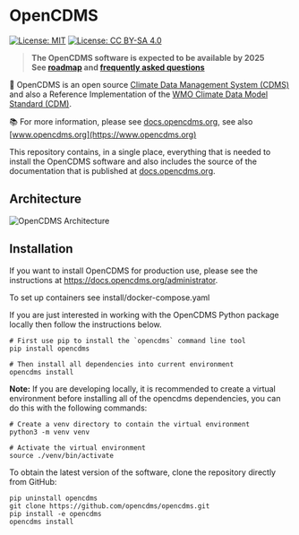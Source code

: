 # OpenCDMS

[![License: MIT](https://img.shields.io/badge/License-MIT-yellow.svg)](https://opensource.org/licenses/MIT) [![License: CC BY-SA 4.0](https://img.shields.io/badge/License-CC%20BY--SA%204.0-lightgrey.svg)](https://creativecommons.org/licenses/by-sa/4.0/)

> **The OpenCDMS software is expected to be available by 2025**\
> **See [roadmap](https://www.opencdms.org/approach/roadmap) and [frequently asked questions](https://www.opencdms.org/about/faq/)**

📌 OpenCDMS is an open source [Climate Data Management System (CDMS)](https://library.wmo.int/index.php?lvl=notice_display&id=16300) and also a Reference Implementation of the [WMO Climate Data Model Standard (CDM)](https://github.com/wmo-im/tt-cdm).

📚 For more information, please see [docs.opencdms.org](https://docs.opencdms.org), see also [www.opencdms.org](https://www.opencdms.org)

This repository contains, in a single place, everything that is needed to install the OpenCDMS software and also includes the source of the documentation that is published at [docs.opencdms.org](https://docs.opencdms.org).


## Architecture

![OpenCDMS Architecture](http://cdn-0.plantuml.com/plantuml/png/XP5HJy8m58NVzojkzWGFumVuG1282YfEXyQ4yN3fhh2mtYvjbqYC_zrcnfGk8CkIPUqztpaz7HcBsZQoYW1GMANXrP1sF-xzq2W9ugUQU39zp6BuQfS1QXHxtBejtfRy2KAnnP99kua8saUWBY3EUN4xMxpd70VBoW558Ks2TPrpxwsXUTR_7VaE-TZOtN_uUpg8Ik4-vnDodpn0d8jIkYZfmUuKmqs5PdywaIqb6O4L5HjFXLwgZDrgofuV-jwYG8iRD7HaKsnoDc974fsRYmOlixwlnmlyqVoypnFzVThBWi5WUDmrN44CgxlbCitMu4J1NdA-_kvaChpGZpVoFe4wkA3kT0INy0vniJb7NKt7oNKwMxVCZcatXsUqolbqF5b78-AYaTKF)

## Installation

If you want to install OpenCDMS for production use, please see the instructions at https://docs.opencdms.org/administrator.

To set up containers see install/docker-compose.yaml

If you are just interested in working with the OpenCDMS Python package locally then follow the instructions below.

```
# First use pip to install the `opencdms` command line tool
pip install opencdms

# Then install all dependencies into current environment
opencdms install

```

**Note:** If you are developing locally, it is recommended to create a virtual environment before installing all of the opencdms dependencies, you can do this with the following commands:
```
# Create a venv directory to contain the virtual environment
python3 -m venv venv

# Activate the virtual environment
source ./venv/bin/activate

```

To obtain the latest version of the software, clone the repository directly from GitHub:
```
pip uninstall opencdms
git clone https://github.com/opencdms/opencdms.git
pip install -e opencdms
opencdms install

```
